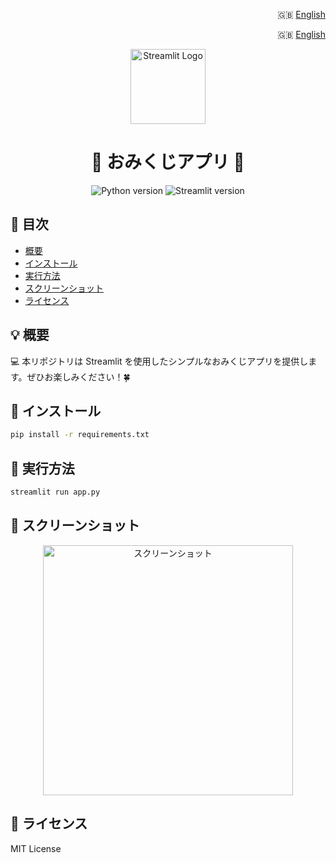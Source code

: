 <p align="right">🇬🇧 <a href="README.en.md">English</a></p>

<p align="right">🇬🇧 <a href="README.en.md">English</a></p>

<p align="center">
  <img src="https://streamlit.io/images/brand/streamlit-mark-color.png" alt="Streamlit Logo" width="120"/>
</p>

<h1 align="center">🎉 おみくじアプリ 🎊</h1>

<p align="center">
   <img src="https://img.shields.io/badge/python-3.8%2B-blue.svg" alt="Python version">
   <img src="https://img.shields.io/badge/Streamlit-1.0-green.svg" alt="Streamlit version">
</p>

## 📖 目次
- [概要](#概要)
- [インストール](#インストール)
- [実行方法](#実行方法)
- [スクリーンショット](#スクリーンショット)
- [ライセンス](#ライセンス)

## 💡 概要
💻 本リポジトリは Streamlit を使用したシンプルなおみくじアプリを提供します。ぜひお楽しみください！🍀

## 💾 インストール

```bash
pip install -r requirements.txt
```

## 🚀 実行方法

```bash
streamlit run app.py
```

## 📸 スクリーンショット

<p align="center">
  <img src="assets/screenshot.png" alt="スクリーンショット" width="400">
</p>

## 📄 ライセンス

MIT License
